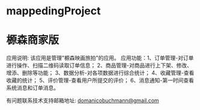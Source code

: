 # mappedingProject
# 榞森商家版

应用说明: 该应用是管理"榞森映画旅拍"的应用。
应用功能：1、订单管理-对订单进行操作、扫描二维码读取订单信息；
    2、商品管理-对商品进行上下架、修改、增添、删除等功能；
    3、数据分析-对各项数据进行综合统计；
    4、收藏管理-查看收藏的统计；
    5、评价管理-查看用户所提交的评价；
    6、消息通知-第一时间查看系统消息和订单消息。

有问题联系技术支持邮箱地址: domanicobuchmann@gmail.com
